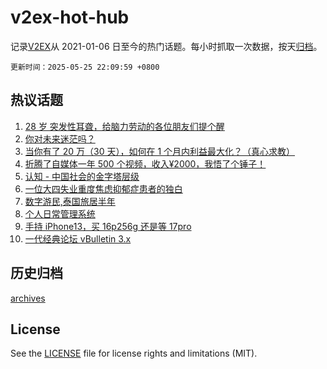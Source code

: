 # v2ex-hot-hub

 记录[V2EX](https://www.v2ex.com/)从 2021-01-06 日至今的热门话题。每小时抓取一次数据，按天[归档](archives)。

`更新时间：2025-05-25 22:09:59 +0800`

## 热议话题

1. [28 岁 突发性耳聋，给脑力劳动的各位朋友们提个醒](https://www.v2ex.com/t/1134171)
1. [你对未来迷茫吗？](https://www.v2ex.com/t/1134119)
1. [当你有了 20 万（30 天），如何在 1 个月内利益最大化？（真心求教）](https://www.v2ex.com/t/1134130)
1. [折腾了自媒体一年 500 个视频，收入¥2000，我悟了个锤子！](https://www.v2ex.com/t/1134159)
1. [认知 - 中国社会的金字塔层级](https://www.v2ex.com/t/1134122)
1. [一位大四失业重度焦虑抑郁症患者的独白](https://www.v2ex.com/t/1134173)
1. [数字游民,泰国旅居半年](https://www.v2ex.com/t/1134160)
1. [个人日常管理系统](https://www.v2ex.com/t/1134115)
1. [手持 iPhone13，买 16p256g 还是等 17pro](https://www.v2ex.com/t/1134154)
1. [一代经典论坛 vBulletin 3.x](https://www.v2ex.com/t/1134124)

## 历史归档

[archives](archives)

## License

See the [LICENSE](LICENSE) file for license rights and limitations (MIT).
